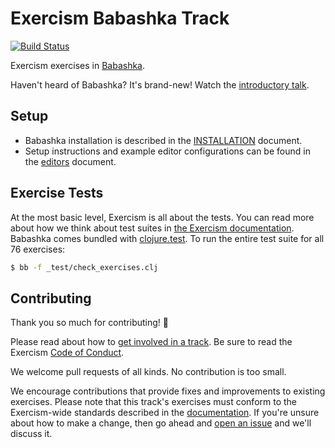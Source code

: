 # Exercism Babashka Track

[![Build Status](https://travis-ci.org/exercism/babashka.svg?branch=master)](https://travis-ci.org/exercism/babashka)

Exercism exercises in [Babashka](https://babashka.org/).

Haven't heard of Babashka? It's brand-new! Watch the [introductory talk](https://www.youtube.com/watch?v=Nw8aN-nrdEk).

## Setup

* Babashka installation is described in the [INSTALLATION](docs/INSTALLATION.md) document.
* Setup instructions and example editor configurations can be found in the [editors](docs/editors.md) document. 

## Exercise Tests

At the most basic level, Exercism is all about the tests. You can read more about how we think about test suites in [the Exercism documentation](https://github.com/exercism/legacy-docs/blob/master/language-tracks/exercises/anatomy/test-suites.md). Babashka comes bundled with [clojure.test](https://clojure.github.io/clojure/clojure.test-api.html). To run the entire test suite for all 76 exercises:

```bash
$ bb -f _test/check_exercises.clj
```

## Contributing

Thank you so much for contributing! :tada:

Please read about how to [get involved in a track](https://github.com/exercism/legacy-docs/tree/master/contributing-to-language-tracks). Be sure to read the Exercism [Code of Conduct](https://exercism.io/code-of-conduct).

We welcome pull requests of all kinds. No contribution is too small.

We encourage contributions that provide fixes and improvements to existing exercises. Please note that this track's exercises must conform to the Exercism-wide standards described in the [documentation](https://github.com/exercism/legacy-docs/tree/master/language-tracks/exercises). If you're unsure about how to make a change, then go ahead and [open an issue](https://github.com/exercism/babashka/issues) and we'll discuss it.
